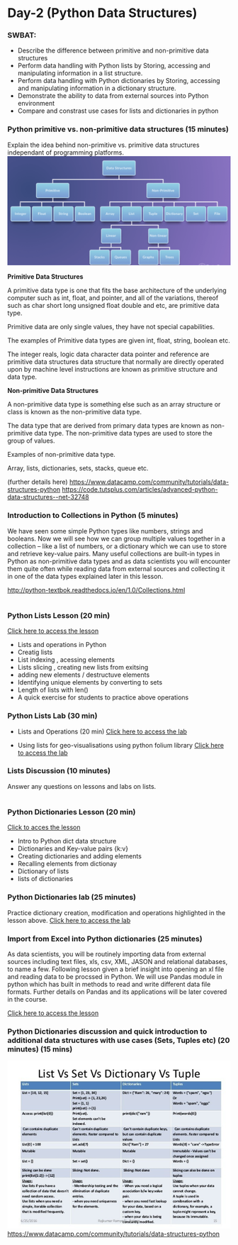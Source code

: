 # Day-2 (Python Data Structures)

### SWBAT:
* Describe the difference between primitive and non-primitive data structures
* Perform data handling with Python lists by Storing, accessing and manipulating information in a list structure. 
* Perform data handling with Python dictionaries by Storing, accessing and manipulating information in a dictionary structure.
* Demonstrate the ability to data from external sources into Python environment
* Compare and constrast use cases for lists and dictionaries in python



### Python primitive vs. non-primitive data structures (15 minutes)
 
Explain the idea behind non-primitive vs. primitive data structures independant of programming platforms. 
![datastuct](dataStruct.png)

**Primitive Data Structures**

A primitive data type is one that fits the base architecture of the underlying computer such as int, float, and pointer, and all of the variations, thereof such as char short long unsigned float double and etc, are primitive data type.

Primitive data are only single values, they have not special capabilities.

The examples of Primitive data types are given int, float, string, boolean etc.

The integer reals, logic data character data pointer and reference are primitive data structures data structure that normally are directly operated upon by machine level instructions are known as primitive structure and data type.

**Non-primitive Data Structures** 

A non-primitive data type is something else such as an array structure or class is known as the non-primitive data type.

The data type that are derived from primary data types are known as non-primitive data type.
The non-primitive data types are used to store the group of values.

Examples of non-primitive data type.

Array, lists, dictionaries, sets, stacks, queue etc.

(further details here)
https://www.datacamp.com/community/tutorials/data-structures-python
https://code.tutsplus.com/articles/advanced-python-data-structures--net-32748

### Introduction to Collections in Python (5 minutes)

We have seen some simple Python types like numbers, strings and booleans. Now we will see how we can group multiple values together in a collection – like a list of numbers, or a dictionary which we can use to store and retrieve key-value pairs. Many useful collections are built-in types in Python as non-primitive data types and as data scientists you will encounter them quite often while reading data from external sources and collecting it in one of the data types explained later in this lesson. 

http://python-textbok.readthedocs.io/en/1.0/Collections.html

#

### Python Lists Lesson (20 min) 
[Click here to access the lesson](/lessons/lists_lesson.ipynb)

* Lists and operations in Python
* Creatig lists 
* List indexing , acessing elements
* Lists slicing , creating new lists from exitsing 
* adding new elements / destructuve elements
* Identifying unique elements by converting to sets 
* Length of lists with len()
* A quick exercise for students to practice above operations

### Python Lists Lab (30 min)
* Lists and Operations (20 min)
[Click here to access the lab](labs/lists_lab.ipynb)

* Using lists for geo-visualisations using python folium library
[Click here to access the lab](labs/lists_maps_lab.ipynb)

### Lists Discussion (10 minutes)
Answer any questions on lessons and labs on lists. 

#


### Python Dictionaries Lesson (20 min)
[Click to acces the lesson](lessons/dict_lesson.ipynb)

* Intro to Python dict data structure 
* Dictionaries and Key-value pairs {k:v}
* Creating dictionaries and adding elements 
* Recalling elements from dictionay
* Dictionary of lists 
* lists of dictionaries

### Python Dictionaries lab (25 minutes)
Practice dictionary creation, modification and operations highlighted in the lesson above. 
[Click here to access the lab](labs/dict_lab.ipynb)

### Import from Excel into Python dictionaries (25 minutes)
As data scientists, you will be routinely importing data from external sources including text files, xls, csv, XML, JASON and relational databases, to name a few. Following lesson given a brief insight into opening an xl file and reading data to be procssed in Python. We will use Pandas module in python which has built in methods to read and write different data file formats. Further details on Pandas and its applications will be later covered in the course. 

[Click here to access the lesson](lessons/xl_to_python.ipynb)

### Python Dictionaries discussion and quick introduction to additional data structures with use cases (Sets, Tuples etc) (20 minutes) (15 mins)
![comparison](comparison.jpeg)
https://www.datacamp.com/community/tutorials/data-structures-python




